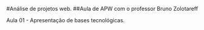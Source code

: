 #Análise de projetos web.
##Aula de APW com o professor Bruno Zolotareff

Aula 01 - Apresentação de bases tecnológicas.
